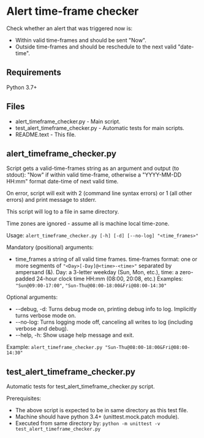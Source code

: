 # Alert time-frame checker

Check whether an alert that was triggered now is:
* Within valid time-frames and should be sent "Now".
* Outside time-frames and should be reschedule to the next valid "date-time".


## Requirements

Python 3.7+


## Files

* alert_timeframe_checker.py -		Main script.
* test_alert_timeframe_checker.py -	Automatic tests for main scripts.
* README.text - 			This file.


## alert_timeframe_checker.py

Script gets a valid-time-frames string as an argument and output (to stdout): "Now" if within valid time-frame,
otherwise a "YYYY-MM-DD HH:mm" format date-time of next valid time.

On error, script will exit with 2 (command line syntax errors) or 1 (all other errors) and print message
to stderr.

This script will log to a file in same directory.

Time zones are ignored - assume all is machine local time-zone.

Usage: ```alert_timeframe_checker.py [-h] [-d] [--no-log] "<time_frames>"```

Mandatory (positional) arguments:
* time_frames    a string of all valid time frames.
  time-frames format: one or more segments of ```"<Day>[-Day]@<time>-<time>"``` separated by ampersand (&).
  Day: a 3-letter weekday (Sun, Mon, etc.), time: a zero-padded 24-hour clock time HH:mm (08:00, 20:08, etc.)
  Examples: ```"Sun@09:00-17:00"```, ```"Sun-Thu@08:00-18:00&Fri@08:00-14:30"```

Optional arguments:
* --debug, -d: Turns debug mode on, printing debug info to log. Implicitly turns verbose mode on.
* --no-log: Turns logging mode off, canceling all writes to log (including verbose and debug).
* --help, -h: Show usage help message and exit.

Example: ```alert_timeframe_checker.py "Sun-Thu@08:00-18:00&Fri@08:00-14:30"```


## test_alert_timeframe_checker.py

Automatic tests for test_alert_timeframe_checker.py script.

Prerequisites:
* The above script is expected to be in same directory as this test file.
* Machine should have python 3.4+ (unittest.mock.patch module).
* Executed from same directory by:
    ```python -m unittest -v test_alert_timeframe_checker.py```
